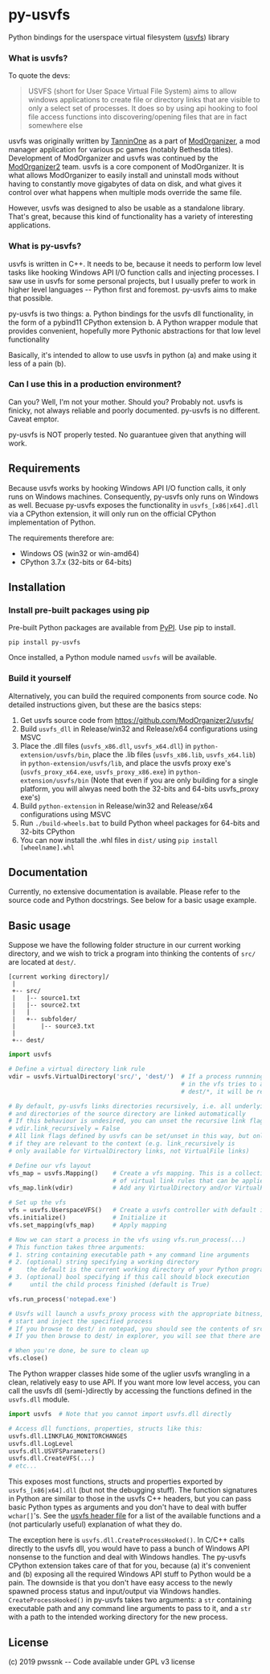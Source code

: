 # py-usvfs
Python bindings for the userspace virtual filesystem ([usvfs](https://github.com/ModOrganizer2/usvfs/)) library

### What is usvfs?
To quote the devs:
>USVFS (short for User Space Virtual File System) aims to allow windows applications to create file or directory links that are visible to only a select set of processes. It does so by using api hooking to fool file access functions into discovering/opening files that are in fact somewhere else

usvfs was originally written by [TanninOne](https://github.com/TanninOne/usvfs) as a part of [ModOrganizer](https://github.com/TanninOne/modorganizer), a mod manager application for various pc games (notably Bethesda titles). Development of ModOrganizer and usvfs was continued by the [ModOrganizer2](https://github.com/ModOrganizer2) team. 
usvfs is a core component of ModOrganizer. It is what allows ModOrganizer to easily install and uninstall mods without having to constantly move gigabytes of data on disk, and what gives it control over what happens when multiple mods override the same file.

However, usvfs was designed to also be usable as a standalone library. That's great, because this kind of functionality has a variety of interesting applications.

### What is py-usvfs?
usvfs is written in C++. It needs to be, because it needs to perform low level tasks like hooking Windows API I/O function calls and injecting processes. I saw use in usvfs for some personal projects, but I usually prefer to work in higher level languages -- Python first and foremost. py-usvfs aims to make that possible.

py-usvfs is two things:
a. Python bindings for the usvfs dll functionality, in the form of a pybind11 CPython extension
b. A Python wrapper module that provides convenient, hopefully more Pythonic abstractions for that low level functionality

Basically, it's intended to allow to use usvfs in python (a) and make using it less of a pain (b).

### Can I use this in a production environment?
Can you? Well, I'm not your mother. Should you? Probably not. usvfs is finicky, not always reliable and poorly documented. py-usvfs is no different. Caveat emptor.

py-usvfs is NOT properly tested. No guarantuee given that anything will work.

## Requirements
Because usvfs works by hooking Windows API I/O function calls, it only runs on Windows machines. Consequently, py-usvfs only runs on Windows as well.
Becuase py-usvfs exposes the functionality in `usvfs_[x86|x64].dll` via a CPython extension, it will only run on the official CPython implementation of Python. 

The requirements therefore are:
* Windows OS (win32 or win-amd64)
* CPython 3.7.x (32-bits or 64-bits)


## Installation
### Install pre-built packages using pip
Pre-built Python packages are available from [PyPI](https://pypi.org/). Use pip to install.

```shell
pip install py-usvfs
```

Once installed, a Python module named `usvfs` will be available.

### Build it yourself
Alternatively, you can build the required components from source code. No detailed instructions given, but these are the basics steps:
1. Get usvfs source code from https://github.com/ModOrganizer2/usvfs/ 
2. Build `usvfs_dll` in Release/win32 and Release/x64 configurations using MSVC
3. Place the .dll files (`usvfs_x86.dll`, `usvfs_x64.dll`) in `python-extension/usvfs/bin`, place the .lib files (`usvfs_x86.lib`, `usvfs_x64.lib`) in `python-extension/usvfs/lib`, and place the usvfs proxy exe's (`usvfs_proxy_x64.exe`, `usvfs_proxy_x86.exe`) in `python-extension/usvfs/bin` (Note that even if you are only building for a single platform, you will alwyas need both the 32-bits and 64-bits usvfs_proxy exe's)
4. Build `python-extension` in Release/win32 and Release/x64 configurations using MSVC
5. Run `./build-wheels.bat` to build Python wheel packages for 64-bits and 32-bits CPython
6. You can now install the .whl files in `dist/` using `pip install [wheelname].whl`


## Documentation
Currently, no extensive documentation is available. Please refer to the source code and Python docstrings. See below for a basic usage example.


## Basic usage
Suppose we have the following folder structure in our current working directory, and we wish to trick a program into thinking the contents of `src/` are located at `dest/`.

```
[current working directory]/
 |
 +-- src/
 |   |-- source1.txt
 |   |-- source2.txt
 |   |
 |   +-- subfolder/
 |       |-- source3.txt
 |
 +-- dest/
```

```python
import usvfs

# Define a virtual directory link rule
vdir = usvfs.VirtualDirectory('src/', 'dest/')  # If a process runnning 
                                                # in the vfs tries to access
                                                # dest/*, it will be redirected to src/*

# By default, py-usvfs links directories recursively, i.e. all underlying files 
# and directories of the source directory are linked automatically
# If this behaviour is undesired, you can unset the recursive link flag:
# vdir.link_recursively = False
# All link flags defined by usvfs can be set/unset in this way, but only 
# if they are relevant to the context (e.g. link_recursively is 
# only available for VirtualDirectory links, not VirtualFile links)

# Define our vfs layout
vfs_map = usvfs.Mapping()    # Create a vfs mapping. This is a collection 
                             # of virtual link rules that can be applied to the vfs
vfs_map.link(vdir)           # Add any VirtualDirectory and/or VirtualFile rules like this

# Set up the vfs
vfs = usvfs.UserspaceVFS()   # Create a usvfs controller with default instance name and configuration
vfs.initialize()             # Initialize it
vfs.set_mapping(vfs_map)     # Apply mapping

# Now we can start a process in the vfs using vfs.run_process(...)
# This function takes three arguments:
# 1. string containing executable path + any command line arguments 
# 2. (optional) string specifying a working directory
#    the default is the current working directory of your Python program
# 3. (optional) bool specifying if this call should block execution
#     until the child process finished (default is True)

vfs.run_process('notepad.exe')

# Usvfs will launch a usvfs_proxy process with the appropriate bitness, then 
# start and inject the specified process
# If you browse to dest/ in notepad, you should see the contents of src/
# If you then browse to dest/ in explorer, you will see that there are actually no files there!

# When you're done, be sure to clean up
vfs.close()
```

The Python wrapper classes hide some of the uglier usvfs wrangling in a clean, relatively easy to use API. If you want more low level access, you can call the usvfs dll (semi-)directly by accessing the functions defined in the `usvfs.dll` module.

```python
import usvfs  # Note that you cannot import usvfs.dll directly

# Access dll functions, properties, structs like this:
usvfs.dll.LINKFLAG_MONITORCHANGES
usvfs.dll.LogLevel
usvfs.dll.USVFSParameters()
usvfs.dll.CreateVFS(...)
# etc...
```
This exposes most functions, structs and properties exported by `usvfs_[x86|x64].dll` (but not the debugging stuff). The function signatures in Python are similar to those in the usvfs C++ headers, but you can pass basic Python types as arguments and you don't have to deal with buffer `wchar[]`'s. See the [usvfs header file](https://github.com/pwssnk/py-usvfs/blob/master/python-extension/usvfs/include/usvfs.h) for a list of the available functions and a (not particularly useful) explanation of what they do.

The exception here is `usvfs.dll.CreateProcessHooked()`. In C/C++ calls directly to the usvfs dll, you would have to pass a bunch of Windows API nonsense to the function and deal with Windows handles. The py-usvfs CPython extension takes care of that for you, because (a) it's convenient and (b) exposing all the required Windows API stuff to Python would be a pain. The downside is that you don't have easy access to the newly spawned process status and input/output via Windows handles.
`CreateProcessHooked()` in py-usvfs takes two arguments: a `str` containing executable path and any command line arguments to pass to it, and a `str` with a path to the intended working directory for the new process.


## License
(c) 2019 pwssnk -- Code available under GPL v3 license